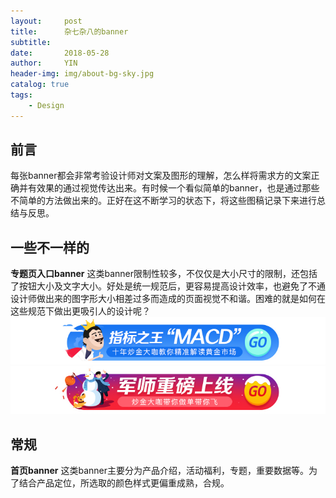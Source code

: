 ```yaml
---
layout:     post
title:      杂七杂八的banner
subtitle:   
date:       2018-05-28
author:     YIN
header-img: img/about-bg-sky.jpg
catalog: true
tags:
    - Design
---
```


## 前言
每张banner都会非常考验设计师对文案及图形的理解，怎么样将需求方的文案正确并有效果的通过视觉传达出来。有时候一个看似简单的banner，也是通过那些不简单的方法做出来的。正好在这不断学习的状态下，将这些图稿记录下来进行总结与反思。

## 一些不一样的
**专题页入口banner** 这类banner限制性较多，不仅仅是大小尺寸的限制，还包括了按钮大小及文字大小。好处是统一规范后，更容易提高设计效率，也避免了不通设计师做出来的图字形大小相差过多而造成的页面视觉不和谐。困难的就是如何在这些规范下做出更吸引人的设计呢？
![king](https://github.com/SEP3WATER/SEP3WATER.github.io/blob/master/img/post-4-aking.jpg?raw=true)
![snow](https://github.com/SEP3WATER/SEP3WATER.github.io/blob/master/img/post-4-snowman.jpg?raw=true) 

## 常规
**首页banner** 这类banner主要分为产品介绍，活动福利，专题，重要数据等。为了结合产品定位，所选取的颜色样式更偏重成熟，合规。
